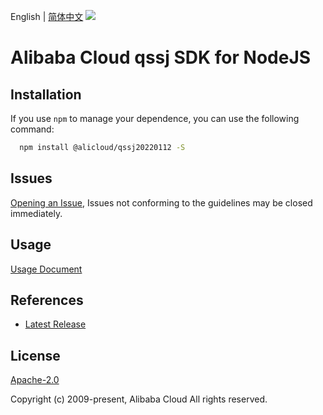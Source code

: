 English | [简体中文](README-CN.md)
![](https://aliyunsdk-pages.alicdn.com/icons/AlibabaCloud.svg)

# Alibaba Cloud qssj SDK for NodeJS

## Installation
If you use `npm` to manage your dependence, you can use the following command:

```sh
  npm install @alicloud/qssj20220112 -S
```

## Issues
[Opening an Issue](https://github.com/aliyun/alibabacloud-typescript-sdk/issues/new), Issues not conforming to the guidelines may be closed immediately.

## Usage
[Usage Document](https://github.com/aliyun/alibabacloud-typescript-sdk/blob/master/docs/Usage-EN.md#quick-examples)

## References
* [Latest Release](https://github.com/aliyun/alibabacloud-typescript-sdk/)

## License
[Apache-2.0](http://www.apache.org/licenses/LICENSE-2.0)

Copyright (c) 2009-present, Alibaba Cloud All rights reserved.
